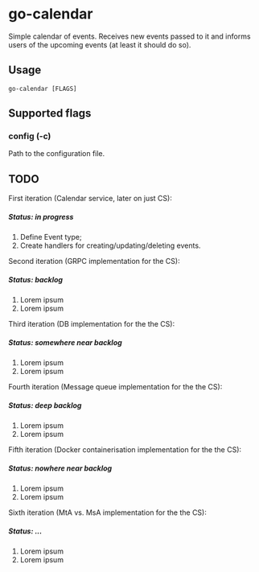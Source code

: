 # go-calendar

Simple calendar of events. Receives new events passed to it and informs users of the upcoming
events (at least it should do so).

## Usage

```go-calendar [FLAGS]```

## Supported flags

### config (-c)
Path to the configuration file.

## TODO
First iteration (Calendar service, later on just CS):
##### Status: in progress
1) Define Event type;
2) Create handlers for creating/updating/deleting events.

Second iteration (GRPC implementation for the CS):
##### Status: backlog
1) Lorem ipsum
2) Lorem ipsum

Third iteration (DB implementation for the the CS):
##### Status: somewhere near backlog
1) Lorem ipsum
2) Lorem ipsum

Fourth iteration (Message queue implementation for the the CS):
##### Status: deep backlog
1) Lorem ipsum
2) Lorem ipsum

Fifth iteration (Docker containerisation implementation for the the CS):
##### Status: nowhere near backlog
1) Lorem ipsum
2) Lorem ipsum

Sixth iteration (MtA vs. MsA implementation for the the CS):
##### Status: ...
1) Lorem ipsum
2) Lorem ipsum
